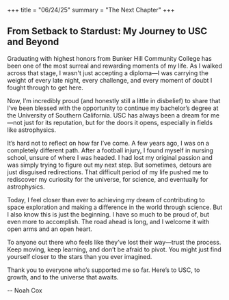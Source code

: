 +++
title = "06/24/25"
summary = "The Next Chapter"
+++

## From Setback to Stardust: My Journey to USC and Beyond

Graduating with highest honors from Bunker Hill Community College has been one of the most surreal and rewarding moments of my life. As I walked across that stage, I wasn't just accepting a diploma—I was carrying the weight of every late night, every challenge, and every moment of doubt I fought through to get here.

Now, I’m incredibly proud (and honestly still a little in disbelief) to share that I’ve been blessed with the opportunity to continue my bachelor’s degree at the University of Southern California. USC has always been a dream for me—not just for its reputation, but for the doors it opens, especially in fields like astrophysics.

It’s hard not to reflect on how far I’ve come. A few years ago, I was on a completely different path. After a football injury, I found myself in nursing school, unsure of where I was headed. I had lost my original passion and was simply trying to figure out my next step. But sometimes, detours are just disguised redirections. That difficult period of my life pushed me to rediscover my curiosity for the universe, for science, and eventually for astrophysics.

Today, I feel closer than ever to achieving my dream of contributing to space exploration and making a difference in the world through science. But I also know this is just the beginning. I have so much to be proud of, but even more to accomplish. The road ahead is long, and I welcome it with open arms and an open heart.

To anyone out there who feels like they’ve lost their way—trust the process. Keep moving, keep learning, and don’t be afraid to pivot. You might just find yourself closer to the stars than you ever imagined.

Thank you to everyone who’s supported me so far. Here’s to USC, to growth, and to the universe that awaits.

-- Noah Cox